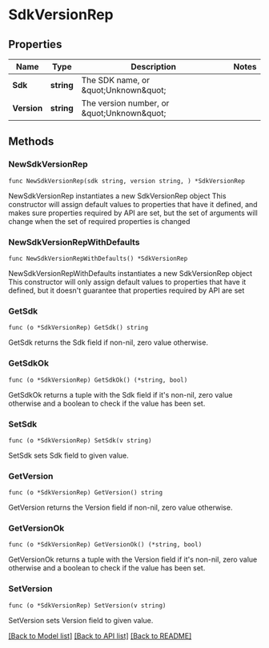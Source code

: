 # SdkVersionRep

## Properties

Name | Type | Description | Notes
------------ | ------------- | ------------- | -------------
**Sdk** | **string** | The SDK name, or \&quot;Unknown\&quot; | 
**Version** | **string** | The version number, or \&quot;Unknown\&quot; | 

## Methods

### NewSdkVersionRep

`func NewSdkVersionRep(sdk string, version string, ) *SdkVersionRep`

NewSdkVersionRep instantiates a new SdkVersionRep object
This constructor will assign default values to properties that have it defined,
and makes sure properties required by API are set, but the set of arguments
will change when the set of required properties is changed

### NewSdkVersionRepWithDefaults

`func NewSdkVersionRepWithDefaults() *SdkVersionRep`

NewSdkVersionRepWithDefaults instantiates a new SdkVersionRep object
This constructor will only assign default values to properties that have it defined,
but it doesn't guarantee that properties required by API are set

### GetSdk

`func (o *SdkVersionRep) GetSdk() string`

GetSdk returns the Sdk field if non-nil, zero value otherwise.

### GetSdkOk

`func (o *SdkVersionRep) GetSdkOk() (*string, bool)`

GetSdkOk returns a tuple with the Sdk field if it's non-nil, zero value otherwise
and a boolean to check if the value has been set.

### SetSdk

`func (o *SdkVersionRep) SetSdk(v string)`

SetSdk sets Sdk field to given value.


### GetVersion

`func (o *SdkVersionRep) GetVersion() string`

GetVersion returns the Version field if non-nil, zero value otherwise.

### GetVersionOk

`func (o *SdkVersionRep) GetVersionOk() (*string, bool)`

GetVersionOk returns a tuple with the Version field if it's non-nil, zero value otherwise
and a boolean to check if the value has been set.

### SetVersion

`func (o *SdkVersionRep) SetVersion(v string)`

SetVersion sets Version field to given value.



[[Back to Model list]](../README.md#documentation-for-models) [[Back to API list]](../README.md#documentation-for-api-endpoints) [[Back to README]](../README.md)


